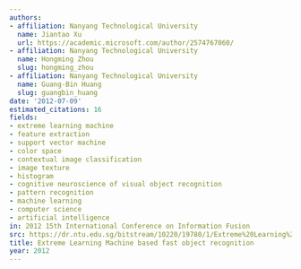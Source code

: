 ```yaml
---
authors:
- affiliation: Nanyang Technological University
  name: Jiantao Xu
  url: https://academic.microsoft.com/author/2574767060/
- affiliation: Nanyang Technological University
  name: Hongming Zhou
  slug: hongming_zhou
- affiliation: Nanyang Technological University
  name: Guang-Bin Huang
  slug: guangbin_huang
date: '2012-07-09'
estimated_citations: 16
fields:
- extreme learning machine
- feature extraction
- support vector machine
- color space
- contextual image classification
- image texture
- histogram
- cognitive neuroscience of visual object recognition
- pattern recognition
- machine learning
- computer science
- artificial intelligence
in: 2012 15th International Conference on Information Fusion
src: https://dr.ntu.edu.sg/bitstream/10220/19780/1/Extreme%20Learning%20Machine%20based%20fast%20object%20recognition.pdf
title: Extreme Learning Machine based fast object recognition
year: 2012
---
```

